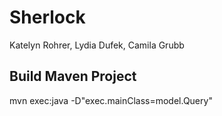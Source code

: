 
# Sherlock
Katelyn Rohrer, Lydia Dufek, Camila Grubb

## Build Maven Project
mvn exec:java -D"exec.mainClass=model.Query"

